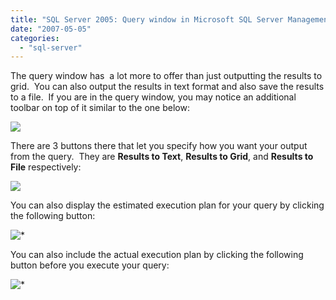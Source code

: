 ```yaml
---
title: "SQL Server 2005: Query window in Microsoft SQL Server Management Studio"
date: "2007-05-05"
categories: 
  - "sql-server"
---
```


The query window has  a lot more to offer than just outputting the results to grid.  You can also output the results in text format and also save the results to a file.  If you are in the query window, you may notice an additional toolbar on top of it similar to the one below:

![](/technical-blog/assets/images/clip_image0022_thumb5.jpg)



There are 3 buttons there that let you specify how you want your output from the query.  They are **Results to Text**, **Results to Grid**, and **Results to File** respectively:

![](/technical-blog/assets/images/clip_image0023_thumb.jpg)



You can also display the estimated execution plan for your query by clicking the following button:

![*](/technical-blog/assets/images/clip_image0024_thumb.jpg)

You can also include the actual execution plan by clicking the following button before you execute your query:

![*](/technical-blog/assets/images/clip_image0025_thumb.jpg)
